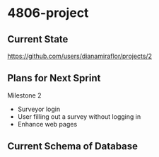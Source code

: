 # 4806-project

## Current State

https://github.com/users/dianamiraflor/projects/2

## Plans for Next Sprint

Milestone 2

- Surveyor login
- User filling out a survey without logging in
- Enhance web pages

## Current Schema of Database
